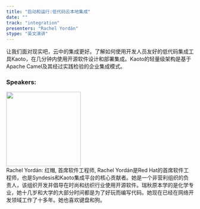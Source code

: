```yaml
---
title: "启动和运行:低代码云本地集成"
date: "" 
track: "integration"
presenters: "Rachel Yordán"
stype: "英文演讲"
---
```

让我们面对现实吧，云中的集成更好。了解如何使用开发人员友好的低代码集成工具Kaoto，在几分钟内使用开源软件设计和部署集成。Kaoto的轻量级架构是基于Apache Camel及其经过实践检验的企业集成模式。
 ### Speakers: 
 <img src="images/speaker/1229.png" width="200" /><br>Rachel Yordán: 红帽, 首席软件工程师, Rachel Yordán是Red Hat的首席软件工程师，也是Syndesis和Kaoto集成平台的核心贡献者。她是一个非营利组织的负责人，该组织开发并倡导在时尚和纺织行业使用开源软件。瑞秋原本学的是化学专业，她十几岁和大学的大部分时间都是为了好玩而编写代码。她现在已经在网络开发领域工作了十多年。她也喜欢键盘和狗。

 